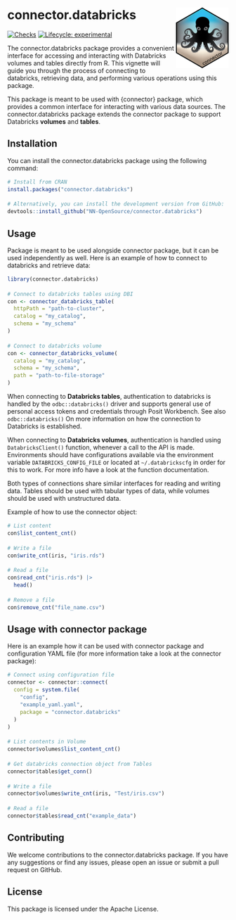 
<!-- README.md is generated from README.Rmd. Please edit that file -->

# connector.databricks <a href="https://nn-opensource.github.io/connector.databricks"><img src="man/figures/logo.png" align="right" height="138" alt="connector.databricks website" /></a>

<!-- badges: start -->

[![Checks](https://github.com/NN-OpenSource/connector.databricks/actions/workflows/check_and_co.yaml/badge.svg)](https://github.com/NN-OpenSource/connector.databricks/actions/workflows/check_and_co.yaml)
[![Lifecycle:
experimental](https://img.shields.io/badge/lifecycle-experimental-orange.svg)](https://lifecycle.r-lib.org/articles/stages.html#experimental)
<!-- badges: end -->

The connector.databricks package provides a convenient interface for
accessing and interacting with Databricks volumes and tables directly
from R. This vignette will guide you through the process of connecting
to databricks, retrieving data, and performing various operations using
this package.

This package is meant to be used with {connector} package, which
provides a common interface for interacting with various data sources.
The connector.databricks package extends the connector package to
support Databricks **volumes** and **tables**.

## Installation

You can install the connector.databricks package using the following
command:

``` r
# Install from CRAN
install.packages("connector.databricks")

# Alternatively, you can install the development version from GitHub:
devtools::install_github("NN-OpenSource/connector.databricks")
```

## Usage

Package is meant to be used alongside connector package, but it can be
used independently as well. Here is an example of how to connect to
databricks and retrieve data:

``` r
library(connector.databricks)

# Connect to databricks tables using DBI
con <- connector_databricks_table(
  httpPath = "path-to-cluster",
  catalog = "my_catalog",
  schema = "my_schema"
)

# Connect to databricks volume
con <- connector_databricks_volume(
  catalog = "my_catalog",
  schema = "my_schema",
  path = "path-to-file-storage"
)
```

When connecting to **Databricks tables**, authentication to databricks
is handled by the `odbc::databricks()` driver and supports general use
of personal access tokens and credentials through Posit Workbench. See
also `odbc::databricks()` On more information on how the connection to
Databricks is established.

When connecting to **Databricks volumes**, authentication is handled
using `DatabricksClient()` function, whenever a call to the API is made.
Environments should have configurations available via the environment
variable `DATABRICKS_CONFIG_FILE` or located at `~/.databrickscfg` in
order for this to work. For more info have a look at the function
documentation.

Both types of connections share similar interfaces for reading and
writing data. Tables should be used with tabular types of data, while
volumes should be used with unstructured data.

Example of how to use the connector object:

``` r
# List content
con$list_content_cnt()

# Write a file
con$write_cnt(iris, "iris.rds")

# Read a file
con$read_cnt("iris.rds") |>
  head()

# Remove a file
con$remove_cnt("file_name.csv")
```

## Usage with connector package

Here is an example how it can be used with connector package and
configuration YAML file (for more information take a look at the
connector package):

``` r
# Connect using configuration file
connector <- connector::connect(
  config = system.file(
    "config",
    "example_yaml.yaml",
    package = "connector.databricks"
  )
)

# List contents in Volume
connector$volumes$list_content_cnt()

# Get databricks connection object from Tables
connector$tables$get_conn()

# Write a file
connector$volumes$write_cnt(iris, "Test/iris.csv")

# Read a file
connector$tables$read_cnt("example_data")
```

## Contributing

We welcome contributions to the connector.databricks package. If you
have any suggestions or find any issues, please open an issue or submit
a pull request on GitHub.

## License

This package is licensed under the Apache License.
